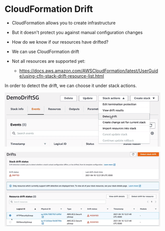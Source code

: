 # CloudFormation Drift

- CloudFormation allows you to create infrastructure
- But it doesn't protect you against manual configuration changes
- How do we know if our resources have drifted?

- We can use CloudFormation drift
- Not all resources are supported yet:
    - https://docs.aws.amazon.com/AWSCloudFormation/latest/UserGuide/using-cfn-stack-drift-resource-list.html

In order to detect the drift, we can choose it under stack actions.

![](img/2022-04-21-11-50-31.png)

![](img/2022-04-21-11-50-59.png)